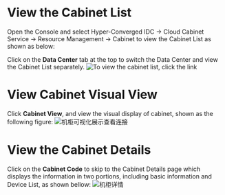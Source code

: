 # View the Cabinet List

Open the Console and select Hyper-Converged IDC -> Cloud Cabinet Service -> Resource Management -> Cabinet to view the Cabinet List as shown as below: </br>

Click on the **Data Center** tab at the top to switch the Data Center and view the Cabinet List separately.
![To view the cabinet list, click the link](https://github.com/jdcloudcom/en/blob/en-Cloud-Cabinet-Service/image/Hyper-Converged-IDC/Cloud-Cabinet-Service/CCS010.png)

# View Cabinet Visual View
Click **Cabinet View**, and view the visual display of cabinet, shown as the following figure:
![机柜可视化展示查看连接](https://github.com/jdcloudcom/en/blob/en-Cloud-Cabinet-Service/image/Hyper-Converged-IDC/Cloud-Cabinet-Service/CCS016.png)

# View the Cabinet Details
Click on the **Cabinet Code** to skip to the Cabinet Details page which displays the information in two portions, including basic information and Device List, as shown bellow:
![机柜详情](https://github.com/jdcloudcom/en/blob/en-Cloud-Cabinet-Service/image/Hyper-Converged-IDC/Cloud-Cabinet-Service/CCS012.png)

   
